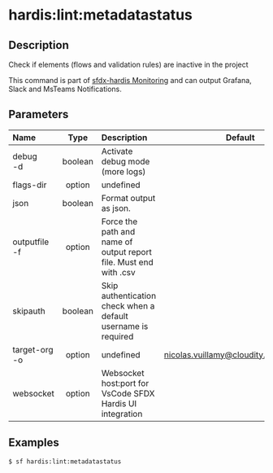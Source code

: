 <!-- This file has been generated with command 'sf hardis:doc:plugin:generate'. Please do not update it manually or it may be overwritten -->
# hardis:lint:metadatastatus

## Description

Check if elements (flows and validation rules) are inactive in the project

This command is part of [sfdx-hardis Monitoring](https://sfdx-hardis.cloudity.com/salesforce-monitoring-inactive-metadata/) and can output Grafana, Slack and MsTeams Notifications.


## Parameters

|Name|Type|Description|Default|Required|Options|
|:---|:--:|:----------|:-----:|:------:|:-----:|
|debug<br/>-d|boolean|Activate debug mode (more logs)||||
|flags-dir|option|undefined||||
|json|boolean|Format output as json.||||
|outputfile<br/>-f|option|Force the path and name of output report file. Must end with .csv||||
|skipauth|boolean|Skip authentication check when a default username is required||||
|target-org<br/>-o|option|undefined|nicolas.vuillamy@cloudity.com.playnico|||
|websocket|option|Websocket host:port for VsCode SFDX Hardis UI integration||||

## Examples

```shell
$ sf hardis:lint:metadatastatus
```


